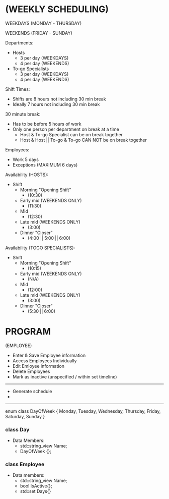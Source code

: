 # (WEEKLY SCHEDULING)

WEEKDAYS (MONDAY - THURSDAY)

WEEKENDS (FRIDAY - SUNDAY)

Departments:

- Hosts
  - 3 per day (WEEKDAYS)
  - 4 per day (WEEKENDS)
- To-go Specialists
  - 3 per day (WEEKDAYS)
  - 4 per day (WEEKENDS)

Shift Times:
- Shifts are 8 hours not including 30 min break
- Ideally 7 hours not including 30 min break

30 minute break:
- Has to be before 5 hours of work
- Only one person per department on break at a time
    - Host & To-go Specialist can be on break together
    - Host & Host || To-go & To-go CAN NOT be on break together

Employees:
- Work 5 days
- Exceptions (MAXIMUM 6 days)

Availability (HOSTS):

- Shift 
  - Morning "Opening Shift" 
    - (10:30)
  - Early mid (WEEKENDS ONLY) 
    - (11:30)
  - Mid 
    - (12:30)
  - Late mid (WEEKENDS ONLY)
    - (3:00)
  - Dinner "Closer" 
    - (4:00 || 5:00 || 6:00)

Availability (TOGO SPECIALISTS):

- Shift 
  - Morning "Opening Shift" 
    - (10:15)
  - Early mid (WEEKENDS ONLY) 
    - (N/A)
  - Mid 
    - (12:00)
  - Late mid (WEEKENDS ONLY) 
    - (3:00)
  - Dinner "Closer" 
    - (5:30 || 6:00)



# PROGRAM


(EMPLOYEE)

- Enter & Save Employee information
- Access Employees Individually
- Edit Emloyee information
- Delete Employees
- Mark as inactive (unspecified / within set timeline)

---

- Generate schedule
- 

---
enum class DayOfWeek {
    Monday, Tuesday, 
    Wednesday, Thursday, 
    Friday, Saturday, Sunday
}

### class Day

- Data Members:
  - std::string_view Name;
  - DayOfWeek {};

### class Employee
- Data members:
  - std::string_view Name;
  - bool IsActive{};
  - std::set<class Day> Days{}